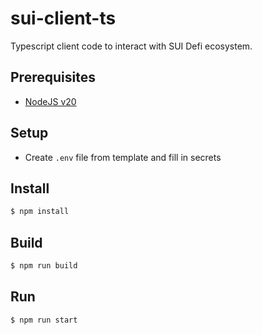 # sui-client-ts
Typescript client code to interact with SUI Defi ecosystem.

## Prerequisites

- [NodeJS v20](https://nodejs.org)

## Setup

- Create `.env` file from template and fill in secrets

## Install 

```sh
$ npm install
```

## Build 

```sh
$ npm run build
```

## Run

```sh
$ npm run start
```
